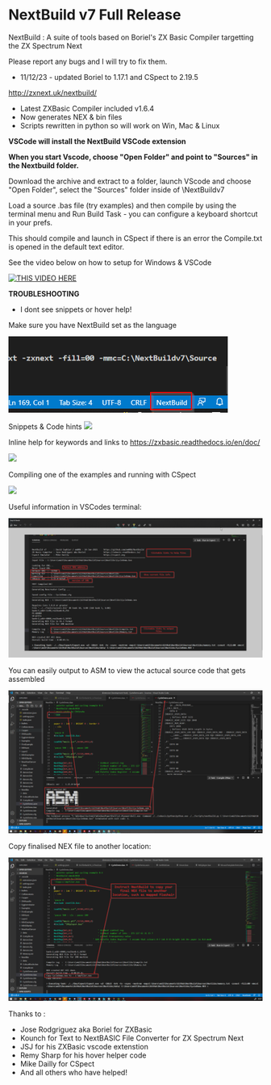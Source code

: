 # NextBuild v7 Full Release 

NextBuild : A suite of tools based on Boriel's ZX Basic Compiler targetting the ZX Spectrum Next

Please report any bugs and I will try to fix them.

- 11/12/23  -   updated Boriel to 1.17.1 and CSpect to 2.19.5 

http://zxnext.uk/nextbuild/

- Latest ZXBasic Compiler included v1.6.4
- Now generates NEX & bin files 
- Scripts rewritten in python so will work on Win, Mac & Linux

**VSCode will install the NextBuild VSCode extension**

****When you start Vscode, choose "Open Folder" and point to "Sources" in the Nextbuild folder.****

Download the archive and extract to a folder, launch VScode
and choose "Open Folder", select the "Sources" folder inside
of \NextBuildv7 

Load a source .bas file (try examples) and then compile by
using the terminal menu and Run Build Task - you can configure
a keyboard shortcut in your prefs. 

This should compile and launch in CSpect if there is an error 
the Compile.txt is opened in the default text editor. 

See the video below on how to setup for Windows & VSCode 

[![THIS VIDEO HERE](https://img.youtube.com/vi/kF_jfE7mAvg/0.jpg)](https://www.youtube.com/watch?v=kF_jfE7mAvg)

**TROUBLESHOOTING**

- I dont see snippets or hover help!

Make sure you have NextBuild set as the language 

<img src="https://raw.githubusercontent.com/em00k/src-gifs/main/help1.png">

Snippets & Code hints 
<img src="https://github.com/em00k/src-gifs/blob/main/demo.gif">

Inline help for keywords and links to https://zxbasic.readthedocs.io/en/doc/

<img src="https://github.com/em00k/src-gifs/blob/main/demo2.gif">

Compiling one of the examples and running with CSpect

<img src="https://github.com/em00k/src-gifs/blob/main/demo3.gif">

Useful information in VSCodes terminal: 

<img src="https://raw.githubusercontent.com/em00k/src-gifs/main/2021-01-30%2002_02_52-Snip%20%26%20Sketch.png">

You can easily output to ASM to view the actucal source code that gets assembled

<img src="https://raw.githubusercontent.com/em00k/src-gifs/main/2021-01-30%2002_11_47-Greenshot.png">

Copy finalised NEX file to another location: 

<img src="https://raw.githubusercontent.com/em00k/src-gifs/main/2021-01-30%2002_47_45-Greenshot.png">

Thanks to :

- Jose Rodgriguez aka Boriel for ZXBasic
- Kounch for Text to NextBASIC File Converter for ZX Spectrum Next
- JSJ for his ZXBasic vscode extenstion
- Remy Sharp for his hover helper code
- Mike Dailly for CSpect
- And all others who have helped!
